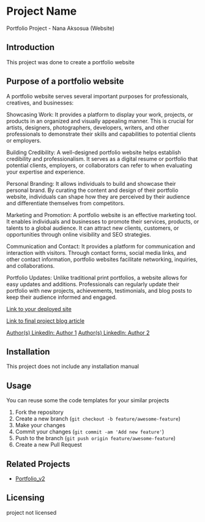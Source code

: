 # Project Name

Portfolio Project - Nana Aksosua (Website)

## Introduction

This project was done to create a portfolio website
## Purpose of a portfolio website
A portfolio website serves several important purposes for professionals, creatives, and businesses:

Showcasing Work: It provides a platform to display your work, projects, or products in an organized and visually appealing manner. This is crucial for artists, designers, photographers, developers, writers, and other professionals to demonstrate their skills and capabilities to potential clients or employers.

Building Credibility: A well-designed portfolio website helps establish credibility and professionalism. It serves as a digital resume or portfolio that potential clients, employers, or collaborators can refer to when evaluating your expertise and experience.

Personal Branding: It allows individuals to build and showcase their personal brand. By curating the content and design of their portfolio website, individuals can shape how they are perceived by their audience and differentiate themselves from competitors.

Marketing and Promotion: A portfolio website is an effective marketing tool. It enables individuals and businesses to promote their services, products, or talents to a global audience. It can attract new clients, customers, or opportunities through online visibility and SEO strategies.

Communication and Contact: It provides a platform for communication and interaction with visitors. Through contact forms, social media links, and other contact information, portfolio websites facilitate networking, inquiries, and collaborations.

Portfolio Updates: Unlike traditional print portfolios, a website allows for easy updates and additions. Professionals can regularly update their portfolio with new projects, achievements, testimonials, and blog posts to keep their audience informed and engaged.


[Link to your deployed site](https://nanaodame.netlify.app)

[Link to final project blog article](https://example.com)

[Author(s) LinkedIn: Author 1](http://www.linkedin.com/in/nana-akosua-odame-addae-3b5bb8206)
[Author(s) LinkedIn: Author 2](https://gh.linkedin.com/in/kingbygone)

## Installation
This project does not include any installation manual

## Usage
You can reuse some the code templates for your similar projects


1. Fork the repository
2. Create a new branch (`git checkout -b feature/awesome-feature`)
3. Make your changes
4. Commit your changes (`git commit -am 'Add new feature'`)
5. Push to the branch (`git push origin feature/awesome-feature`)
6. Create a new Pull Request

## Related Projects
- [Portfolio_v2](https://github.com/NanaOdamme/portfolio_v2)


## Licensing
project not licensed
